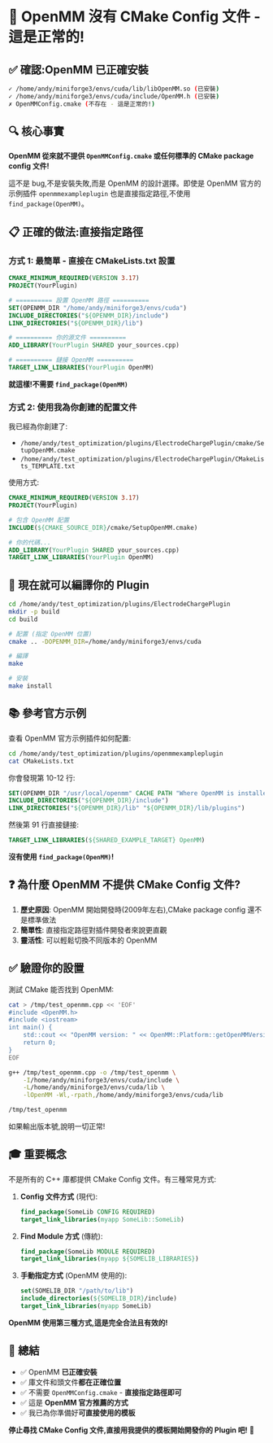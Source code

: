 # 🎯 OpenMM 沒有 CMake Config 文件 - 這是正常的!

## ✅ 確認:OpenMM 已正確安裝

```bash
✓ /home/andy/miniforge3/envs/cuda/lib/libOpenMM.so (已安裝)
✓ /home/andy/miniforge3/envs/cuda/include/OpenMM.h (已安裝)
✗ OpenMMConfig.cmake (不存在 - 這是正常的!)
```

## 🔍 核心事實

**OpenMM 從來就不提供 `OpenMMConfig.cmake` 或任何標準的 CMake package config 文件!**

這不是 bug,不是安裝失敗,而是 OpenMM 的設計選擇。即使是 OpenMM 官方的示例插件 `openmmexampleplugin` 也是直接指定路徑,不使用 `find_package(OpenMM)`。

## 📋 正確的做法:直接指定路徑

### 方式 1: 最簡單 - 直接在 CMakeLists.txt 設置

```cmake
CMAKE_MINIMUM_REQUIRED(VERSION 3.17)
PROJECT(YourPlugin)

# ========== 設置 OpenMM 路徑 ==========
SET(OPENMM_DIR "/home/andy/miniforge3/envs/cuda")
INCLUDE_DIRECTORIES("${OPENMM_DIR}/include")
LINK_DIRECTORIES("${OPENMM_DIR}/lib")

# ========== 你的源文件 ==========
ADD_LIBRARY(YourPlugin SHARED your_sources.cpp)

# ========== 鏈接 OpenMM ==========
TARGET_LINK_LIBRARIES(YourPlugin OpenMM)
```

**就這樣!不需要 `find_package(OpenMM)`**

### 方式 2: 使用我為你創建的配置文件

我已經為你創建了:
- `/home/andy/test_optimization/plugins/ElectrodeChargePlugin/cmake/SetupOpenMM.cmake`
- `/home/andy/test_optimization/plugins/ElectrodeChargePlugin/CMakeLists_TEMPLATE.txt`

使用方式:

```cmake
CMAKE_MINIMUM_REQUIRED(VERSION 3.17)
PROJECT(YourPlugin)

# 包含 OpenMM 配置
INCLUDE(${CMAKE_SOURCE_DIR}/cmake/SetupOpenMM.cmake)

# 你的代碼...
ADD_LIBRARY(YourPlugin SHARED your_sources.cpp)
TARGET_LINK_LIBRARIES(YourPlugin OpenMM)
```

## 🔧 現在就可以編譯你的 Plugin

```bash
cd /home/andy/test_optimization/plugins/ElectrodeChargePlugin
mkdir -p build
cd build

# 配置 (指定 OpenMM 位置)
cmake .. -DOPENMM_DIR=/home/andy/miniforge3/envs/cuda

# 編譯
make

# 安裝
make install
```

## 📚 參考官方示例

查看 OpenMM 官方示例插件如何配置:

```bash
cd /home/andy/test_optimization/plugins/openmmexampleplugin
cat CMakeLists.txt
```

你會發現第 10-12 行:

```cmake
SET(OPENMM_DIR "/usr/local/openmm" CACHE PATH "Where OpenMM is installed")
INCLUDE_DIRECTORIES("${OPENMM_DIR}/include")
LINK_DIRECTORIES("${OPENMM_DIR}/lib" "${OPENMM_DIR}/lib/plugins")
```

然後第 91 行直接鏈接:

```cmake
TARGET_LINK_LIBRARIES(${SHARED_EXAMPLE_TARGET} OpenMM)
```

**沒有使用 `find_package(OpenMM)`!**

## ❓ 為什麼 OpenMM 不提供 CMake Config 文件?

1. **歷史原因**: OpenMM 開始開發時(2009年左右),CMake package config 還不是標準做法
2. **簡單性**: 直接指定路徑對插件開發者來說更直觀
3. **靈活性**: 可以輕鬆切換不同版本的 OpenMM

## ✅ 驗證你的設置

測試 CMake 能否找到 OpenMM:

```bash
cat > /tmp/test_openmm.cpp << 'EOF'
#include <OpenMM.h>
#include <iostream>
int main() {
    std::cout << "OpenMM version: " << OpenMM::Platform::getOpenMMVersion() << std::endl;
    return 0;
}
EOF

g++ /tmp/test_openmm.cpp -o /tmp/test_openmm \
    -I/home/andy/miniforge3/envs/cuda/include \
    -L/home/andy/miniforge3/envs/cuda/lib \
    -lOpenMM -Wl,-rpath,/home/andy/miniforge3/envs/cuda/lib

/tmp/test_openmm
```

如果輸出版本號,說明一切正常!

## 🎓 重要概念

不是所有的 C++ 庫都提供 CMake Config 文件。有三種常見方式:

1. **Config 文件方式** (現代):
   ```cmake
   find_package(SomeLib CONFIG REQUIRED)
   target_link_libraries(myapp SomeLib::SomeLib)
   ```

2. **Find Module 方式** (傳統):
   ```cmake
   find_package(SomeLib MODULE REQUIRED)
   target_link_libraries(myapp ${SOMELIB_LIBRARIES})
   ```

3. **手動指定方式** (OpenMM 使用的):
   ```cmake
   set(SOMELIB_DIR "/path/to/lib")
   include_directories(${SOMELIB_DIR}/include)
   target_link_libraries(myapp SomeLib)
   ```

**OpenMM 使用第三種方式,這是完全合法且有效的!**

## 🚀 總結

- ✅ OpenMM **已正確安裝**
- ✅ 庫文件和頭文件**都在正確位置**
- ✅ 不需要 `OpenMMConfig.cmake` - **直接指定路徑即可**
- ✅ 這是 **OpenMM 官方推薦的方式**
- ✅ 我已為你準備好**可直接使用的模板**

**停止尋找 CMake Config 文件,直接用我提供的模板開始開發你的 Plugin 吧!** 🎉
